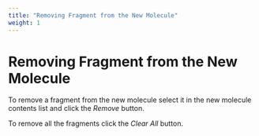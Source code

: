 ```yaml
---
title: "Removing Fragment from the New Molecule"
weight: 1
---
```



# Removing Fragment from the New Molecule

To remove a fragment from the new molecule select it in the new molecule contents list and click the _Remove_ button.

To remove all the fragments click the _Clear All_ button.
